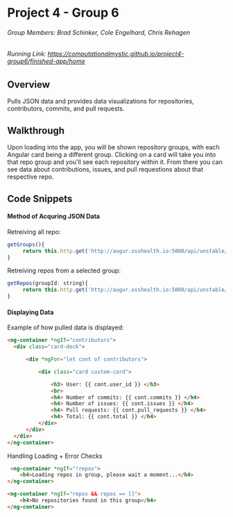
# Project 4 - Group 6
###### Group Members: Brad Schinker, Cole Engelhard, Chris Rehagen
###### Running Link: https://computationalmystic.github.io/project4-group6/finished-app/home

## Overview
Pulls JSON data and provides data visualizations for repositories, contributors, commits, and pull requests. 


## Walkthrough
Upon loading into the app, you will be shown repository groups, with each Angular card being a different group. Clicking on a card will take you into that repo group and you'll see each repository within it. From there you can see data about contributions, issues, and pull requestions about that respective repo. 

## Code Snippets
#### Method of Acquring JSON Data
 
 Retreiving all repo:
 ``` javascript
 getGroups(){    
      return this.http.get('http://augur.osshealth.io:5000/api/unstable/repo-groups/');  
 } 
 ```
 
 Retreiving repos from a selected group:
 ``` javascript
 getRepos(groupId: string){
      return this.http.get('http://augur.osshealth.io:5000/api/unstable/repo-groups/' + groupId + '/repos/' );
 }
 ````
 
 #### Displaying Data
 
  Example of how pulled data is displayed:
  ``` html
  <ng-container *ngIf="contributors">
    <div class="card-deck">

        <div *ngFor="let cont of contributors">

            <div class="card custom-card">

                <h3> User: {{ cont.user_id }} </h3>
                <br>
                <h4> Number of commits: {{ cont.commits }} </h4>
                <h4> Number of issues: {{ cont.issues }} </h4>
                <h4> Pull requests: {{ cont.pull_requests }} </h4>
                <h4> Total: {{ cont.total }} </h4>
            </div>
        </div>
    </div>
 </ng-container>
```

Handling Loading + Error Checks
``` html
 <ng-container *ngIf="!repos">
    <h4>Loading repos in group, please wait a moment...</h4>
</ng-container>

<ng-container *ngIf="repos && repos == []">
    <h4>No repositories found in this group</h4>
</ng-container>
```


